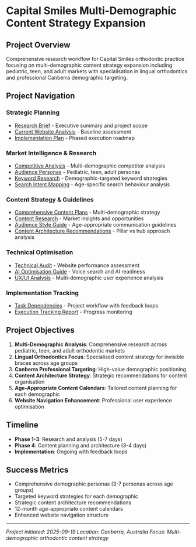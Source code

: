 # Capital Smiles Multi-Demographic Content Strategy Expansion

## Project Overview
Comprehensive research workflow for Capital Smiles orthodontic practice focusing on multi-demographic content strategy expansion including pediatric, teen, and adult markets with specialisation in lingual orthodontics and professional Canberra demographic targeting.

## Project Navigation

### Strategic Planning
- [Research Brief](strategy/research_brief.md) - Executive summary and project scope
- [Current Website Analysis](strategy/current_website_analysis.md) - Baseline assessment
- [Implementation Plan](strategy/implementation_plan.md) - Phased execution roadmap

### Market Intelligence & Research
- [Competitive Analysis](research/competitive_analysis.md) - Multi-demographic competitor analysis
- [Audience Personas](research/audience_personas.md) - Pediatric, teen, adult personas
- [Keyword Research](research/keyword_research.md) - Demographic-targeted keyword strategies
- [Search Intent Mapping](research/search_intent_mapping.md) - Age-specific search behaviour analysis

### Content Strategy & Guidelines
- [Comprehensive Content Plans](content/comprehensive_website_content_plans.md) - Multi-demographic strategy
- [Content Research](content/content_research.md) - Market insights and opportunities
- [Audience Style Guide](content/audience_style_guide.md) - Age-appropriate communication guidelines
- [Content Architecture Recommendations](content/content_architecture_strategy.md) - Pillar vs hub approach analysis

### Technical Optimisation
- [Technical Audit](technical/technical_audit.md) - Website performance assessment
- [AI Optimisation Guide](technical/ai_optimization_guide.md) - Voice search and AI readiness
- [UX/UI Analysis](technical/ux_ui_analysis.md) - Multi-demographic user experience analysis

### Implementation Tracking
- [Task Dependencies](implementation/task_deps.md) - Project workflow with feedback loops
- [Execution Tracking Report](implementation/execution_tracking_report.md) - Progress monitoring

## Project Objectives
1. **Multi-Demographic Analysis**: Comprehensive research across pediatric, teen, and adult orthodontic markets
2. **Lingual Orthodontics Focus**: Specialised content strategy for invisible braces across age groups
3. **Canberra Professional Targeting**: High-value demographic positioning
4. **Content Architecture Strategy**: Strategic recommendations for content organisation
5. **Age-Appropriate Content Calendars**: Tailored content planning for each demographic
6. **Website Navigation Enhancement**: Professional user experience optimisation

## Timeline
- **Phase 1-3**: Research and analysis (5-7 days)
- **Phase 4**: Content planning and architecture (3-4 days)
- **Implementation**: Ongoing with feedback loops

## Success Metrics
- Comprehensive demographic personas (3-7 personas across age groups)
- Targeted keyword strategies for each demographic
- Strategic content architecture recommendations
- 12-month age-appropriate content calendars
- Enhanced website navigation structure

---
*Project initiated: 2025-09-19*
*Location: Canberra, Australia*
*Focus: Multi-demographic orthodontic content strategy*